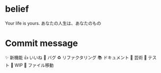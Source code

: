 # belief

Your life is yours.
あなたの人生は、あなたのもの

# Commit message
:sparkles:          新機能
:+1:                いいね
:bug:               バグ
:recycle:           リファクタリング
:books:             ドキュメント
:art:               芸術
:rotating_light:    テスト
:construction:      WIP
:truck:             ファイル移動
